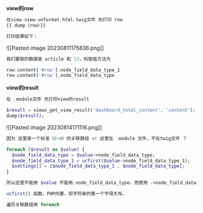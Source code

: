 **view的row**
```php
在view-view-unformat.html.twig文件 先打印 row 
{{ dump（row）}}

打印结果如下：
```
![[Pasted image 20230811175836.png]]
```php
我们要取的数据是 article 和 13，则取值方法为

row.content['#row'].node_field_data_type_1
row.content['#row'].node_field_data_type

```

**view的result**
```php
在 .module文件 先打印view的result

$result = views_get_view_result('dashboard_total_content', 'content');  
dump($result);
```
![[Pasted image 20230814171116.png]]
```php
因为 这里是一个标准（0~n）的关联数组 or 这里在 .module 文件，不在twig文件 ？

foreach ($result as $value) {  
  $node_field_data_type = $value->node_field_data_type;  
  $node_field_data_type_1 = ucfirst($value->node_field_data_type_1);  
  $settings[] = [$node_field_data_type_1 , $node_field_data_type];  
}

所以这里不能用 $value 不能用.node_field_data_type，而使用 ->node_field_data_type

ucfirst() 函数，PHP内置，将字符串的第一个字母大写。

遍历关联数组用 foreach

```